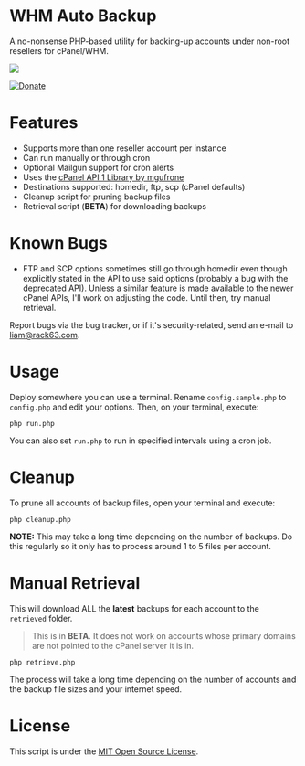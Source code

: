 # WHM Auto Backup
A no-nonsense PHP-based utility for backing-up accounts under non-root resellers for cPanel/WHM.

![](https://github.com/liamdemafelix/whmautobackup/raw/master/screenshot.jpg)

[![Donate](https://github.com/liamdemafelix/whmautobackup/raw/master/donate.jpg)](https://www.paypal.com/cgi-bin/webscr?cmd=_s-xclick&hosted_button_id=GUV2KKLLSGXES)

# Features

* Supports more than one reseller account per instance
* Can run manually or through cron
* Optional Mailgun support for cron alerts
* Uses the [cPanel API 1 Library by mgufrone](https://github.com/mgufrone/cpanel-php)
* Destinations supported: homedir, ftp, scp (cPanel defaults)
* Cleanup script for pruning backup files
* Retrieval script (**BETA**) for downloading backups

# Known Bugs

* FTP and SCP options sometimes still go through homedir even though explicitly stated in the API to use said options (probably a bug with the deprecated API). Unless a similar feature is made available to the newer cPanel APIs, I'll work on adjusting the code. Until then, try manual retrieval.

Report bugs via the bug tracker, or if it's security-related, send an e-mail to [liam@rack63.com](mailto:liam@rack63.com).

# Usage

Deploy somewhere you can use a terminal. Rename `config.sample.php` to `config.php` and edit your options. Then, on your terminal, execute:

```
php run.php
```

You can also set `run.php` to run in specified intervals using a cron job.

# Cleanup

To prune all accounts of backup files, open your terminal and execute:

```
php cleanup.php
```

**NOTE:** This may take a long time depending on the number of backups. Do this regularly so it only has to process around 1 to 5 files per account.

# Manual Retrieval

This will download ALL the **latest** backups for each account to the `retrieved` folder.

> This is in **BETA**. It does not work on accounts whose primary domains are not pointed to the cPanel server it is in.

```
php retrieve.php
```

The process will take a long time depending on the number of accounts and the backup file sizes and your internet speed.

# License

This script is under the [MIT Open Source License](https://opensource.org/licenses/MIT).
